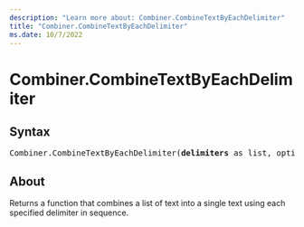 ```yaml
---
description: "Learn more about: Combiner.CombineTextByEachDelimiter"
title: "Combiner.CombineTextByEachDelimiter"
ms.date: 10/7/2022
---
```

# Combiner.CombineTextByEachDelimiter

## Syntax

<pre>
Combiner.CombineTextByEachDelimiter(<b>delimiters</b> as list, optional <b>quoteStyle</b> as nullable number) as function
</pre>

## About

Returns a function that combines a list of text into a single text using each specified delimiter in sequence.
